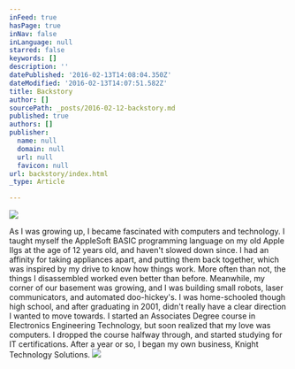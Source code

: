 ```yaml
---
inFeed: true
hasPage: true
inNav: false
inLanguage: null
starred: false
keywords: []
description: ''
datePublished: '2016-02-13T14:08:04.350Z'
dateModified: '2016-02-13T14:07:51.582Z'
title: Backstory
author: []
sourcePath: _posts/2016-02-12-backstory.md
published: true
authors: []
publisher:
  name: null
  domain: null
  url: null
  favicon: null
url: backstory/index.html
_type: Article

---
```

![](https://the-grid-user-content.s3-us-west-2.amazonaws.com/7e04cc61-c2f6-415f-9962-1062f54d4a14.jpg)

As I was growing up, I became fascinated with computers and technology. I taught myself the AppleSoft BASIC programming language on my old Apple IIgs at the age of 12 years old, and haven't slowed down since. I had an affinity for taking appliances apart, and putting them back together, which was inspired by my drive to know how things work. More often than not, the things I disassembled worked even better than before. Meanwhile, my corner of our basement was growing, and I was building small robots, laser communicators, and automated doo-hickey's.
I was home-schooled though high school, and after graduating in 2001, didn't really have a clear direction I wanted to move towards. I started an Associates Degree course in Electronics Engineering Technology, but soon realized that my love was computers. I dropped the course halfway through, and started studying for IT certifications. After a year or so, I began my own business, Knight Technology Solutions.
![](https://the-grid-user-content.s3-us-west-2.amazonaws.com/96eb7a6e-6c83-4d62-9a58-52c38faf03da.jpg)